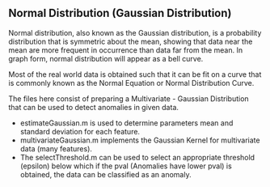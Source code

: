 ## Normal Distribution (Gaussian Distribution)

Normal distribution, also known as the Gaussian distribution, is a probability distribution that is symmetric about the mean, showing that data near the mean are more frequent in occurrence than data far from the mean. In graph form, normal distribution will appear as a bell curve.

Most of the real world data is obtained such that it can be fit on a curve that is commonly known as the Normal Equation or Normal Distribution Curve.

The files here consist of preparing a Multivariate - Gaussian Distribution that can be used to detect anomalies in given data. 

* estimateGaussian.m is used to determine parameters mean and standard deviation for each feature.
* multivariateGaussian.m implements the Gaussian Kernel for multivariate data (many features).
* The selectThreshold.m can be used to select an appropriate threshold (epsilon) below which if the pval (Anomalies have lower pval) is obtained, the data can be classified as an anomaly.

